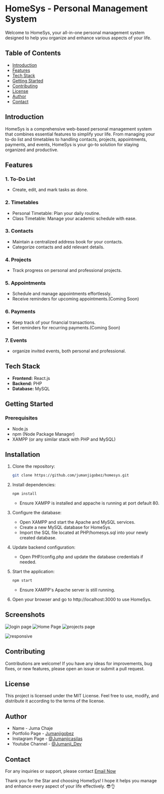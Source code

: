 # HomeSys - Personal Management System

Welcome to HomeSys, your all-in-one personal management system designed to help you organize and enhance various aspects of your life.

## Table of Contents

- [Introduction](#introduction)
- [Features](#features)
- [Tech Stack](#tech-stack)
- [Getting Started](#getting-started)
- [Contributing](#contributing)
- [License](#license)
- [Author](#author)
- [Contact](#contact)

## Introduction

HomeSys is a comprehensive web-based personal management system that combines essential features to simplify your life. From managing your to-do list and timetables to handling contacts, projects, appointments, payments, and events, HomeSys is your go-to solution for staying organized and productive.

## Features

### 1. To-Do List
- Create, edit, and mark tasks as done.


### 2. Timetables
- Personal Timetable: Plan your daily routine.
- Class Timetable: Manage your academic schedule with ease.

### 3. Contacts
- Maintain a centralized address book for your contacts.
- Categorize contacts and add relevant details.

### 4. Projects
- Track progress on personal and professional projects.


### 5. Appointments
- Schedule and manage appointments effortlessly.
- Receive reminders for upcoming appointments.(Coming Soon)

### 6. Payments
- Keep track of your financial transactions.
- Set reminders for recurring payments.(Coming Soon)

### 7. Events
- organize invited events, both personal and professional.

## Tech Stack

- **Frontend:** React.js
- **Backend:** PHP
- **Database:** MySQL

## Getting Started

### Prerequisites

- Node.js
- npm (Node Package Manager)
- XAMPP (or any similar stack with PHP and MySQL)

## Installation

1. Clone the repository:
   ```bash
   git clone https://github.com/jumanjigobez/homesys.git
   ```

2. Install dependencies:
   ```bash
   npm install
   ```
   - Ensure XAMPP is installed and appache is running at port default 80.

3. Configure the database:
   - Open XAMPP and start the Apache and MySQL     services.
   - Create a new MySQL database for HomeSys.
   - Import the SQL file located at PHP/homesys.sql into your newly created database.

4. Update backend configuration:
   - Open PHP/config.php and update the database credentials if needed.

5. Start the application:
   ```bash
   npm start
   ```
   - Ensure XAMPP's Apache server is still running.

6. Open your browser and go to http://localhost:3000 to use HomeSys.

## Screenshots
![login page](https://github.com/Jumanjigobez/HomeSys/assets/73429193/96f525bf-135a-48d7-89a5-bde9cea9eaaa)
![Home Page](https://github.com/Jumanjigobez/HomeSys/assets/73429193/c7a7c668-0467-4f14-94e7-b6dd8a960e28)
![projects page](https://github.com/Jumanjigobez/HomeSys/assets/73429193/d647cf7d-fc4d-4894-9878-fa0ba08b5c29)

![responsive](https://github.com/Jumanjigobez/HomeSys/assets/73429193/5166b7a0-39a7-469c-8d45-cdc59eb13c74)


## Contributing
Contributions are welcome! If you have any ideas for improvements, bug fixes, or new features, please open an issue or submit a pull request.

## License
This project is licensed under the MIT License. Feel free to use, modify, and distribute it according to the terms of the license.

## Author

- Name - Juma Chaje
- Portfolio Page - [Jumanjigobez](https://jumanjigobez.github.io/personal_portfolio)
- Instagram Page - [@Jumanjicasilas](https://instagram.com/jumanjicasilas)
- Youtube Channel - [@Jumanji_Dev](https://youtube.com/@jumanji_dev)

## Contact
For any inquiries or support, please contact [Email Now](jumagobe3@gmail.com)

Thank you for the Star and choosing HomeSys! I hope it helps you manage and enhance every aspect of your life effectively. 😎👌
